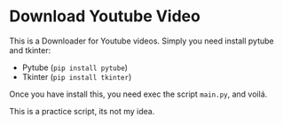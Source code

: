 # Download Youtube Video
This is a Downloader for Youtube videos. Simply you need install pytube and tkinter:

- Pytube (`pip install pytube`)
- Tkinter (`pip install tkinter`)

Once you have install this, you need exec the script `main.py`, and voilá.

 This is a practice script, its not my idea.
